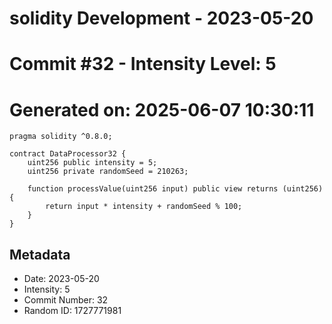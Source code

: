 ﻿# solidity Development - 2023-05-20
# Commit #32 - Intensity Level: 5
# Generated on: 2025-06-07 10:30:11
```solidity
pragma solidity ^0.8.0;

contract DataProcessor32 {
    uint256 public intensity = 5;
    uint256 private randomSeed = 210263;

    function processValue(uint256 input) public view returns (uint256) {
        return input * intensity + randomSeed % 100;
    }
}
```
## Metadata
- Date: 2023-05-20
- Intensity: 5
- Commit Number: 32
- Random ID: 1727771981
